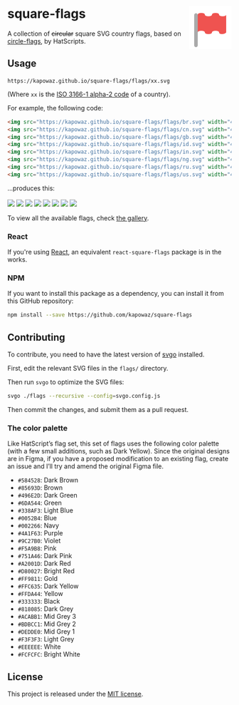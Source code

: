 # square-flags <img src="logo.svg" alt="square-flags animated logo" align="right">

A collection of ~~circular~~ square SVG country flags, based on
[circle-flags][circle-flags], by HatScripts.

## Usage

```text
https://kapowaz.github.io/square-flags/flags/xx.svg
```

(Where `xx` is the [ISO 3166-1 alpha-2 code][iso-3166-1] of a country).

For example, the following code:

```html
<img src="https://kapowaz.github.io/square-flags/flags/br.svg" width="48">
<img src="https://kapowaz.github.io/square-flags/flags/cn.svg" width="48">
<img src="https://kapowaz.github.io/square-flags/flags/gb.svg" width="48">
<img src="https://kapowaz.github.io/square-flags/flags/id.svg" width="48">
<img src="https://kapowaz.github.io/square-flags/flags/in.svg" width="48">
<img src="https://kapowaz.github.io/square-flags/flags/ng.svg" width="48">
<img src="https://kapowaz.github.io/square-flags/flags/ru.svg" width="48">
<img src="https://kapowaz.github.io/square-flags/flags/us.svg" width="48">
```

...produces this:<br/><br/>
<img src="https://kapowaz.github.io/square-flags/flags/br.svg" width="48">
<img src="https://kapowaz.github.io/square-flags/flags/cn.svg" width="48">
<img src="https://kapowaz.github.io/square-flags/flags/gb.svg" width="48">
<img src="https://kapowaz.github.io/square-flags/flags/id.svg" width="48">
<img src="https://kapowaz.github.io/square-flags/flags/in.svg" width="48">
<img src="https://kapowaz.github.io/square-flags/flags/ng.svg" width="48">
<img src="https://kapowaz.github.io/square-flags/flags/ru.svg" width="48">
<img src="https://kapowaz.github.io/square-flags/flags/us.svg" width="48">

To view all the available flags, check [the gallery][gallery].

### React

If you're using [React](https://reactjs.org), an equivalent `react-square-flags`
package is in the works.

### NPM

If you want to install this package as a dependency, you can install it from
this GitHub repository:

```sh
npm install --save https://github.com/kapowaz/square-flags
```

## Contributing

To contribute, you need to have the latest version of [svgo][svgo] installed.

First, edit the relevant SVG files in the `flags/` directory.

Then run `svgo` to optimize the SVG files:

```sh
svgo ./flags --recursive --config=svgo.config.js
```

Then commit the changes, and submit them as a pull request.

### The color palette

Like HatScript’s flag set, this set of flags uses the following color palette
(with a few small additions, such as Dark Yellow). Since the original designs
are in Figma, if you have a proposed modification to an existing flag, create an
issue and I’ll try and amend the original Figma file.

* `#584528`: Dark Brown
* `#85693D`: Brown
* `#496E2D`: Dark Green
* `#6DA544`: Green
* `#338AF3`: Light Blue
* `#0052B4`: Blue
* `#002266`: Navy
* `#4A1F63`: Purple
* `#9C27B0`: Violet
* `#F5A9B8`: Pink
* `#751A46`: Dark Pink
* `#A2001D`: Dark Red
* `#D80027`: Bright Red
* `#FF9811`: Gold
* `#FFC635`: Dark Yellow
* `#FFDA44`: Yellow
* `#333333`: Black
* `#818085`: Dark Grey
* `#ACABB1`: Mid Grey 3
* `#BDBCC1`: Mid Grey 2
* `#DEDDE0`: Mid Grey 1
* `#F3F3F3`: Light Grey
* `#EEEEEE`: White
* `#FCFCFC`: Bright White

## License

This project is released under the [MIT license](LICENSE.md).

[circle-flags]: https://github.com/HatScripts/circle-flags
[iso-3166-1]: https://www.iso.org/obp/ui/#search/code/
[gallery]: https://kapowaz.github.io/square-flags/gallery
[react]: https://reactjs.org
[svgo]: https://github.com/svg/svgo

